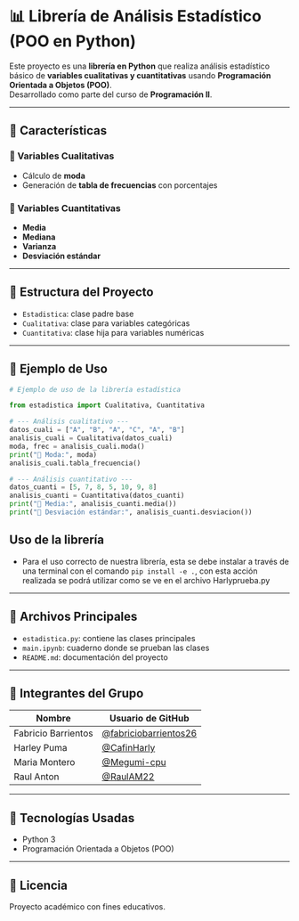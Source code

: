 # 📊 Librería de Análisis Estadístico (POO en Python)

Este proyecto es una **librería en Python** que realiza análisis estadístico básico de **variables cualitativas y cuantitativas** usando **Programación Orientada a Objetos (POO)**.  
Desarrollado como parte del curso de **Programación II**.

---

## 🚀 Características

### 🔸 Variables Cualitativas
- Cálculo de **moda**
- Generación de **tabla de frecuencias** con porcentajes

### 🔸 Variables Cuantitativas
- **Media**
- **Mediana**
- **Varianza**
- **Desviación estándar**

---

## 🧱 Estructura del Proyecto

- `Estadistica`: clase padre base
- `Cualitativa`: clase para variables categóricas
- `Cuantitativa`: clase hija para variables numéricas

---

## 🧠 Ejemplo de Uso

```python
# Ejemplo de uso de la librería estadística

from estadistica import Cualitativa, Cuantitativa

# --- Análisis cualitativo ---
datos_cuali = ["A", "B", "A", "C", "A", "B"]
analisis_cuali = Cualitativa(datos_cuali)
moda, frec = analisis_cuali.moda()
print("📍 Moda:", moda)
analisis_cuali.tabla_frecuencia()

# --- Análisis cuantitativo ---
datos_cuanti = [5, 7, 8, 5, 10, 9, 8]
analisis_cuanti = Cuantitativa(datos_cuanti)
print("📏 Media:", analisis_cuanti.media())
print("📐 Desviación estándar:", analisis_cuanti.desviacion())
```
## Uso de la librería
- Para el uso correcto de nuestra librería, esta se debe instalar a través de una terminal con el comando  `pip install -e .`, con esta acción realizada se podrá utilizar como se ve en el archivo Harlyprueba.py
---

## 📂 Archivos Principales

- `estadistica.py`: contiene las clases principales  
- `main.ipynb`: cuaderno donde se prueban las clases  
- `README.md`: documentación del proyecto  

---

## 👥 Integrantes del Grupo

| Nombre | Usuario de GitHub |
|--------|--------------------|
| Fabricio Barrientos | [@fabriciobarrientos26](https://github.com/fabriciobarrientos26) |
| Harley Puma | [@CafinHarly](https://github.com/CafinHarly) |
| Maria Montero | [@Megumi-cpu](https://github.com/Megumi-cpu) |
| Raul Anton | [@RaulAM22](https://github.com/RaulAM22) |

---

## 🧰 Tecnologías Usadas
- Python 3
- Programación Orientada a Objetos (POO)

---

## 📄 Licencia
Proyecto académico con fines educativos.
